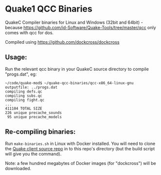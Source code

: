 # Quake1 QCC Binaries
QuakeC Compiler binaries for Linux and Windows (32bit and 64bit) - because https://github.com/id-Software/Quake-Tools/tree/master/qcc only comes with qcc for dos.

Compiled using https://github.com/dockcross/dockcross

## Usage:
Run the relevant qcc binary in your QuakeC source directory to compile "progs.dat", eg:

```
~/code/quake-mod$ ~/quake-qcc-binaries/qcc-x86_64-linux-gnu
outputfile: ../progs.dat
compiling defs.qc
compiling subs.qc
compiling fight.qc
...
411104 TOTAL SIZE
226 unique precache_sounds
 95 unique precache_models
```

## Re-compiling binaries:
Run `make-binaries.sh` in Linux with Docker installed. You will need to clone the [Quake client source repo](https://github.com/id-Software/Quake) in to this repo's directory (but the build script will give you the command).

Note: a few hundred megabytes of Docker images (for "dockcross") will be downloaded.
